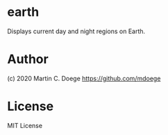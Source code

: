 # earth
Displays current day and night regions on Earth.

# Author
(c) 2020 Martin C. Doege
https://github.com/mdoege

# License
MIT License